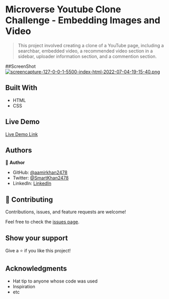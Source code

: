 # Microverse Youtube Clone Challenge - Embedding Images and Video

> This project involved creating a clone of a YouTube page, including a searchbar, embedded video, a recommended video section in a sidebar, uploader information section, and a commention section.

##ScreenShot
[![screencapture-127-0-0-1-5500-index-html-2022-07-04-19-15-40.png](https://i.postimg.cc/JzxkvTL7/screencapture-127-0-0-1-5500-index-html-2022-07-04-19-15-40.png)](https://postimg.cc/dh73Tj3g)

## Built With

- HTML
- CSS

## Live Demo

[Live Demo Link](https://youtube-clone-edi.netlify.app/)

## Authors

👤 **Author**

- GitHub: [@aamirkhan2478](https://github.com/aamirkhan2478)
- Twitter: [@SmartKhan2478](https://twitter.com/SmartKhan2478)
- LinkedIn: [LinkedIn](https://www.linkedin.com/in/aamir-khan-302a44237/)

## 🤝 Contributing

Contributions, issues, and feature requests are welcome!

Feel free to check the [issues page](../../issues/).

## Show your support

Give a ⭐️ if you like this project!

## Acknowledgments

- Hat tip to anyone whose code was used
- Inspiration
- etc

